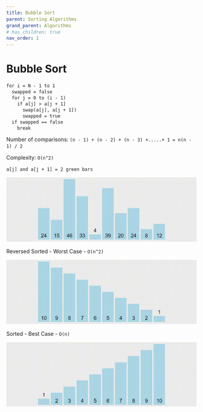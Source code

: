 ```yaml
---
title: Bubble Sort
parent: Sorting Algorithms
grand_parent: Algorithms
# has_children: true
nav_order: 1
---
```


# Bubble Sort

```
for i = N - 1 to 1
  swapped = false
  for j = 0 to (i - 1)
    if a[j] > a[j + 1]
      swap(a[j], a[j + 1])
      swapped = true
  if swapped == false
    break
```

Number of comparisons: `(n - 1) + (n - 2) + (n - 3) +.....+ 1 = n(n - 1) / 2`

Complexity: `O(n^2)`

```
a[j] and a[j + 1] = 2 green bars
```

![A](assets/Bubble.gif)

Reversed Sorted - Worst Case - `O(n^2)`

![A](assets/Bubble1.gif)

Sorted - Best Case - `O(n)`

![A](assets/Bubble2.gif)